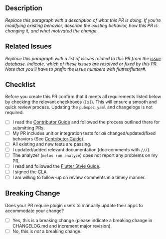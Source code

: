 ## Description

*Replace this paragraph with a description of what this PR is doing. If you're modifying existing behavior, describe the existing behavior, how this PR is changing it, and what motivated the change.*

## Related Issues

*Replace this paragraph with a list of issues related to this PR from the [issue database](https://github.com/flutter/flutter/issues). Indicate, which of these issues are resolved or fixed by this PR. Note that you'll have to prefix the issue numbers with flutter/flutter#.*

## Checklist

Before you create this PR confirm that it meets all requirements listed below by checking the relevant checkboxes (`[x]`).
This will ensure a smooth and quick review process. Updating the `pubspec.yaml` and changelogs is not required.

- [ ] I read the [Contributor Guide] and followed the process outlined there for submitting PRs.
- [ ] My PR includes unit or integration tests for *all* changed/updated/fixed behaviors (See [Contributor Guide]).
- [ ] All existing and new tests are passing.
- [ ] I updated/added relevant documentation (doc comments with `///`).
- [ ] The analyzer (`melos run analyze`) does not report any problems on my PR.
- [ ] I read and followed the [Flutter Style Guide].
- [ ] I signed the [CLA].
- [ ] I am willing to follow-up on review comments in a timely manner.

## Breaking Change

Does your PR require plugin users to manually update their apps to accommodate your change?

- [ ] Yes, this is a breaking change (please indicate a breaking change in CHANGELOG.md and increment major revision).
- [ ] No, this is *not* a breaking change.

<!-- Links -->
[issue database]: https://github.com/flutter/flutter/issues
[Contributor Guide]: https://github.com/FirebaseExtended/flutterfire/blob/master/CONTRIBUTING.md
[Flutter Style Guide]: https://github.com/flutter/flutter/wiki/Style-guide-for-Flutter-repo
[pub versioning philosophy]: https://dart.dev/tools/pub/versioning
[CLA]: https://cla.developers.google.com/
